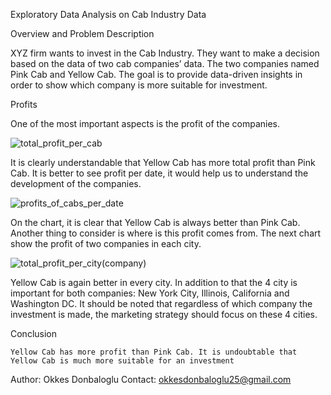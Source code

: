 Exploratory Data Analysis on Cab Industry Data

Overview and Problem Description

XYZ firm wants to invest in the Cab Industry. They want to make a decision based on the data of two cab companies’ data. The two companies named Pink Cab and Yellow Cab. 
The goal is to provide data-driven insights in order to show which company is more suitable for investment.

Profits

One of the most important aspects is the profit of the companies. 
 
 ![total_profit_per_cab](https://github.com/okkesd/Cab-Industry-Analysis-for-Investment/assets/110696706/4c9d7d93-5ef6-4fee-9fba-4bfc19ed2853)


 It is clearly understandable that Yellow Cab has more total profit than Pink Cab. It is better to see profit per date, it would help us to understand the development of the companies.
 
 ![profits_of_cabs_per_date](https://github.com/okkesd/Cab-Industry-Analysis-for-Investment/assets/110696706/3d138f5a-448e-4bff-ad06-11ad4ee04391)

	
 On the chart, it is clear that Yellow Cab is always better than Pink Cab. Another thing to consider is where is this profit comes from. The next chart show the profit of two companies in each city.
 
 ![total_profit_per_city(company)](https://github.com/okkesd/Cab-Industry-Analysis-for-Investment/assets/110696706/0c145a98-69ec-4ebe-83c0-f94bcf4ecad4)



 Yellow Cab is again better in every city. In addition to that the 4 city is important for both companies: New York City, Illinois, California and Washington DC. It should be noted that regardless of which company the investment is made, the marketing strategy should focus on these 4 cities.
 
Conclusion

	Yellow Cab has more profit than Pink Cab. It is undoubtable that Yellow Cab is much more suitable for an investment
 


Author: Okkes Donbaloglu
Contact: okkesdonbaloglu25@gmail.com
